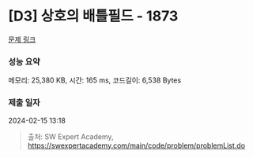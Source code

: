 # [D3] 상호의 배틀필드 - 1873 

[문제 링크](https://swexpertacademy.com/main/code/problem/problemDetail.do?contestProbId=AV5LyE7KD2ADFAXc) 

### 성능 요약

메모리: 25,380 KB, 시간: 165 ms, 코드길이: 6,538 Bytes

### 제출 일자

2024-02-15 13:18



> 출처: SW Expert Academy, https://swexpertacademy.com/main/code/problem/problemList.do
